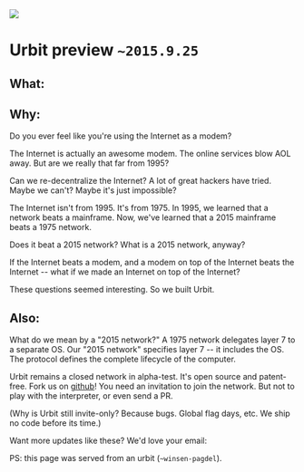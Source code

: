 <link rel="stylesheet" type="text/css" href="/home/pub/preview/~2015.9.25/src/main.css" />
<img src="https://storage.googleapis.com/urbit-extra/logo/logo-black-100x100.png" class='logo' />

<h1 class="leader">Urbit preview <code>~2015.9.25</code></h1>

<h2>What:</h2>

<list dataPath="materials"></list>

<h2>Why:</h2>

Do you ever feel like you're using the Internet as a modem?

The Internet is actually an awesome modem.  The online services blow AOL away.  But are we really that far from 1995?

Can we re-decentralize the Internet?  A lot of great hackers have tried.  Maybe we can't?  Maybe it's just impossible?

The Internet isn't from 1995.  It's from 1975.  In 1995, we learned that a network beats a mainframe.  Now, we've learned that a 2015 mainframe beats a 1975 network.

Does it beat a 2015 network?  What is a 2015 network, anyway?

If the Internet beats a modem, and a modem on top of the Internet beats the Internet -- what if we made an Internet on top of the Internet?

These questions seemed interesting.  So we built Urbit.

<h2>Also:</h2>

What do we mean by a "2015 network?"  A 1975 network delegates layer 7 to a separate OS.  Our "2015 network" specifies layer 7 -- it includes the OS.  The protocol defines the complete lifecycle of the computer.

Urbit remains a closed network in alpha-test.  It's open source and patent-free.  Fork us on [github](https://github.com/urbit/urbit)!  You need an invitation to join the network.  But not to play with the interpreter, or even send a PR.

(Why is Urbit still invite-only?  Because bugs.  Global flag days, etc.  We ship no code before its time.)

Want more updates like these?  We'd love your email: 

<email dataPath="/submit"></email>

PS: this page was served from an urbit (`~winsen-pagdel`).
